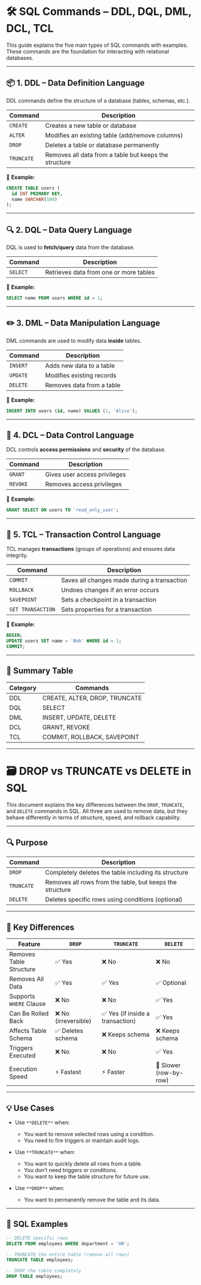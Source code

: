 

# 🛠️ SQL Commands – DDL, DQL, DML, DCL, TCL

This guide explains the five main types of SQL commands with examples. These commands are the foundation for interacting with relational databases.

---

## 📦 1. DDL – Data Definition Language

DDL commands define the structure of a database (tables, schemas, etc.).

| Command | Description |
|---------|-------------|
| `CREATE` | Creates a new table or database |
| `ALTER`  | Modifies an existing table (add/remove columns) |
| `DROP`   | Deletes a table or database permanently |
| `TRUNCATE` | Removes all data from a table but keeps the structure |

🔹 **Example:**
```sql
CREATE TABLE users (
  id INT PRIMARY KEY,
  name VARCHAR(100)
);
````

---

## 🔍 2. DQL – Data Query Language

DQL is used to **fetch/query** data from the database.

| Command  | Description                            |
| -------- | -------------------------------------- |
| `SELECT` | Retrieves data from one or more tables |

🔹 **Example:**

```sql
SELECT name FROM users WHERE id = 1;
```

---

## ✏️ 3. DML – Data Manipulation Language

DML commands are used to modify data **inside** tables.

| Command  | Description               |
| -------- | ------------------------- |
| `INSERT` | Adds new data to a table  |
| `UPDATE` | Modifies existing records |
| `DELETE` | Removes data from a table |

🔹 **Example:**

```sql
INSERT INTO users (id, name) VALUES (1, 'Alice');
```

---

## 🔐 4. DCL – Data Control Language

DCL controls **access permissions** and **security** of the database.

| Command  | Description                  |
| -------- | ---------------------------- |
| `GRANT`  | Gives user access privileges |
| `REVOKE` | Removes access privileges    |

🔹 **Example:**

```sql
GRANT SELECT ON users TO 'read_only_user';
```

---

## 🔄 5. TCL – Transaction Control Language

TCL manages **transactions** (groups of operations) and ensures data integrity.

| Command           | Description                                 |
| ----------------- | ------------------------------------------- |
| `COMMIT`          | Saves all changes made during a transaction |
| `ROLLBACK`        | Undoes changes if an error occurs           |
| `SAVEPOINT`       | Sets a checkpoint in a transaction          |
| `SET TRANSACTION` | Sets properties for a transaction           |

🔹 **Example:**

```sql
BEGIN;
UPDATE users SET name = 'Bob' WHERE id = 1;
COMMIT;
```

---

## 🧠 Summary Table

| Category | Commands                      |
| -------- | ----------------------------- |
| DDL      | CREATE, ALTER, DROP, TRUNCATE |
| DQL      | SELECT                        |
| DML      | INSERT, UPDATE, DELETE        |
| DCL      | GRANT, REVOKE                 |
| TCL      | COMMIT, ROLLBACK, SAVEPOINT   |

---


# 🗃️ DROP vs TRUNCATE vs DELETE in SQL

This document explains the key differences between the `DROP`, `TRUNCATE`, and `DELETE` commands in SQL. All three are used to remove data, but they behave differently in terms of structure, speed, and rollback capability.

---

## 🔍 Purpose

| Command  | Description |
|----------|-------------|
| `DROP`   | Completely deletes the table including its structure |
| `TRUNCATE` | Removes all rows from the table, but keeps the structure |
| `DELETE` | Deletes specific rows using conditions (optional) |

---

## 🔄 Key Differences

| Feature | `DROP` | `TRUNCATE` | `DELETE` |
|--------|--------|------------|----------|
| Removes Table Structure | ✅ Yes | ❌ No | ❌ No |
| Removes All Data | ✅ Yes | ✅ Yes | ✅ Optional |
| Supports `WHERE` Clause | ❌ No | ❌ No | ✅ Yes |
| Can Be Rolled Back | ❌ No (irreversible) | ✅ Yes (if inside a transaction) | ✅ Yes |
| Affects Table Schema | ✅ Deletes schema | ❌ Keeps schema | ❌ Keeps schema |
| Triggers Executed | ❌ No | ❌ No | ✅ Yes |
| Execution Speed | ⚡ Fastest | ⚡ Faster | 🐢 Slower (row-by-row) |

---

## 💡 Use Cases

- Use `**DELETE**` when:
  - You want to remove selected rows using a condition.
  - You need to fire triggers or maintain audit logs.

- Use `**TRUNCATE**` when:
  - You want to quickly delete all rows from a table.
  - You don’t need triggers or conditions.
  - You want to keep the table structure for future use.

- Use `**DROP**` when:
  - You want to permanently remove the table and its data.

---

## 🧪 SQL Examples

```sql
-- DELETE specific rows
DELETE FROM employees WHERE department = 'HR';

-- TRUNCATE the entire table (remove all rows)
TRUNCATE TABLE employees;

-- DROP the table completely
DROP TABLE employees;

